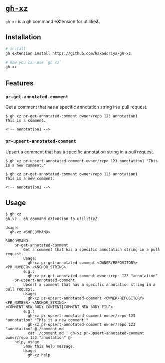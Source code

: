 # [`gh-xz`](https://github.com/hakadoriya/gh-xz)

`gh-xz` is a gh command e**X**tension for utilitie**Z**.

## Installation

```sh
# install
gh extension install https://github.com/hakadoriya/gh-xz

# now you can use `gh xz`
gh xz
```

## Features

### `pr-get-annotated-comment`

Get a comment that has a specific annotation string in a pull request.

```console
$ gh xz pr-get-annotated-comment owner/repo 123 annotation1
This is a comment.

<!-- annotation1 -->
```

### `pr-upsert-annotated-comment`

Upsert a comment that has a specific annotation string in a pull request.

```console
$ gh xz pr-upsert-annotated-comment owner/repo 123 annotation1 "This is a new comment."

$ gh xz pr-get-annotated-comment owner/repo 123 annotation1
This is a new comment.

<!-- annotation1 -->
```

## Usage

```console
$ gh xz
gh-xz - gh command eXtension to utilitieZ.

Usage:
  gh-xz <SUBCOMMAND>

SUBCOMMAND:
    pr-get-annotated-comment
        Get a comment that has a specific annotation string in a pull request.
        Usage:
          gh-xz pr-get-annotated-comment <OWNER/REPOSITORY> <PR_NUMBER> <ANCHOR_STRING>
        e.g.:
          gh-xz pr-get-annotated-comment owner/repo 123 "annotation"
    pr-upsert-annotated-comment
        Upsert a comment that has a specific annotation string in a pull request.
        Usage:
          gh-xz pr-upsert-annotated-comment <OWNER/REPOSITORY> <PR_NUMBER> <ANCHOR_STRING> <COMMENT_NEW_BODY_CONTENT|COMMENT_NEW_BODY_FILE>
        e.g.:
          gh-xz pr-upsert-annotated-comment owner/repo 123 "annotation" "This is a new comment."
          gh-xz pr-upsert-annotated-comment owner/repo 123 "annotation" @./comment.md
          cat ./comment.md | gh-xz pr-upsert-annotated-comment owner/repo 123 "annotation" @-
    help, usage
        Show this help message.
        Usage:
          gh-xz help
```
